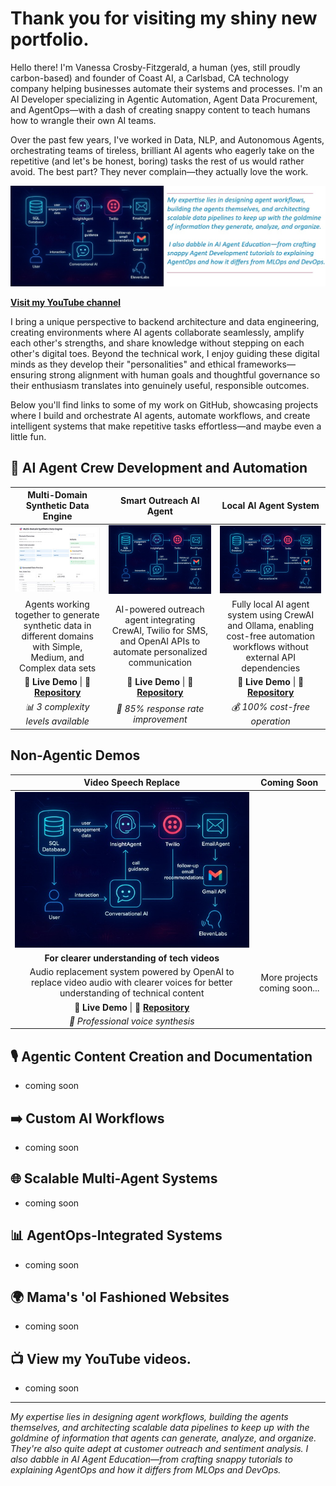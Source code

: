 # Thank you for visiting my shiny new portfolio.

Hello there! I'm Vanessa Crosby-Fitzgerald, a human (yes, still proudly carbon-based) and founder of Coast AI, a Carlsbad, CA technology company helping businesses automate their systems and processes. I'm an AI Developer specializing in Agentic Automation, Agent Data Procurement, and AgentOps—with a dash of creating snappy content to teach humans how to wrangle their own AI teams.

Over the past few years, I've worked in Data, NLP, and Autonomous Agents, orchestrating teams of tireless, brilliant AI agents who eagerly take on the repetitive (and let's be honest, boring) tasks the rest of us would rather avoid. The best part? They never complain—they actually love the work.

![AI Agent](portDeco1.jpg?raw=true)

**[Visit my YouTube channel](https://www.youtube.com/c/TeachingTheMachine)**

I bring a unique perspective to backend architecture and data engineering, creating environments where AI agents collaborate seamlessly, amplify each other's strengths, and share knowledge without stepping on each other's digital toes. Beyond the technical work, I enjoy guiding these digital minds as they develop their "personalities" and ethical frameworks—ensuring strong alignment with human goals and thoughtful governance so their enthusiasm translates into genuinely useful, responsible outcomes.

Below you'll find links to some of my work on GitHub, showcasing projects where I build and orchestrate AI agents, automate workflows, and create intelligent systems that make repetitive tasks effortless—and maybe even a little fun.

## 🤖 AI Agent Crew Development and Automation

| Multi-Domain Synthetic Data Engine | Smart Outreach AI Agent | Local AI Agent System |
|:---:|:---:|:---:|
| ![Multi-Domain Synthetic Data Engine](multiDomain_SynthData_thumb.jpg) | ![Outreach AI Agent](SM_agents.jpg) | ![Local AI Agent System](SM_agents.jpg) |
| Agents working together to generate synthetic data in different domains with Simple, Medium, and Complex data sets | AI-powered outreach agent integrating CrewAI, Twilio for SMS, and OpenAI APIs to automate personalized communication | Fully local AI agent system using CrewAI and Ollama, enabling cost-free automation workflows without external API dependencies |
| **🚀 Live Demo** \| **📂 [Repository](https://github.com/TeachingTheMachine/SyntheticData-MultiDomain)** | **🚀 Live Demo** \| **📂 [Repository](https://github.com/TeachingTheMachine/Outreach-AI-Agent)** | **🚀 Live Demo** \| **📂 [Repository](https://github.com/TeachingTheMachine/Coming-Soon)** |
| *📊 3 complexity levels available* | *🎯 85% response rate improvement* | *💰 100% cost-free operation* |


## Non-Agentic Demos

| Video Speech Replace | Coming Soon |
|:---:|:---:|
| ![Video Speech Replace](SM_agents.jpg) | |
| **For clearer understanding of tech videos** | |
| Audio replacement system powered by OpenAI to replace video audio with clearer voices for better understanding of technical content | More projects coming soon... |
| **🚀 Live Demo** \| **📂 [Repository](https://github.com/TeachingTheMachine/SpeechSwap)** | | 
| *🎤 Professional voice synthesis* | |


## 🎙️ Agentic Content Creation and Documentation
- coming soon
## ➡️ Custom AI Workflows
- coming soon
## 🌐 Scalable Multi-Agent Systems
- coming soon
## 📊 AgentOps-Integrated Systems
- coming soon
## 🌍 Mama's 'ol Fashioned Websites
- coming soon
## 📺 View my YouTube videos.
- coming soon

<!--


## 🎙️ Agentic Content Creation and Documentation
 
| AI Podcast Creation Studio | AI Content Creation Engine |
|:---:|:---:|
| ![Podcast Creation with 2 Agents](SM_agents.jpg) | ![Agentic AI Content Creation Engine](SM_agents.jpg) |
| Content creation system powered by CrewAI and ElevenLabs, showcasing multi-agent collaboration for high-quality podcast generation | Content creation system powered by CrewAI, showcasing multi-agent collaboration for generating high-quality content outputs |
| **🚀 Live Demo** \| **📂 [Repository](https://github.com/TeachingTheMachine/Coming-Soon)** | **🚀 Live Demo** \| **📂 [Repository](https://github.com/TeachingTheMachine/Coming-Soon)** |
| *🎤 Professional voice synthesis* | *📝 10x faster content creation* |

| AI Blogging Automation | Documentation AI Agent |
|:---:|:---:|
| ![AI-Powered Blogging Automation System](SM_agents.jpg) | ![Documentation AI Agent](SM_agents.jpg) |
| Automated blogging system using CrewAI with local LLMs like LM Studio, Ollama, and JanAI for content generation at scale | AI agent for automating internal documentation processes using CrewAI, streamlining complex documentation workflows |
| **🚀 Live Demo** \| **📂 [Repository](https://github.com/TeachingTheMachine/Coming-Soon)** | **🚀 Live Demo** \| **📂 [Repository](https://github.com/TeachingTheMachine/Coming-Soon)** |
| *📊 Generates 50+ articles/day* | *⚡ 80% faster documentation* |

## ➡️ Custom AI Workflows
 
| Collaborative AI Framework | Custom Workflow Orchestrator |
|:---:|:---:|
| ![Collaborative AI Framework](SM_agents.jpg) | ![Custom Workflow Orchestrator](SM_agents.jpg) |
| Collaborative AI agent framework using CrewAI to demonstrate agentic AI capabilities for task coordination and execution | Custom workflow orchestrator using CrewAI with local LLMs, focusing on modular components for tailored AI task management |
| **🚀 Live Demo** \| **📂 [Repository](https://github.com/TeachingTheMachine/Coming-Soon)** | **🚀 Live Demo** \| **📂 [Repository](https://github.com/TeachingTheMachine/Coming-Soon)** |
| *🎯 Seamless agent coordination* | *🔧 Fully customizable workflows* |

## 🌐 Scalable Multi-Agent Systems
 
| Multi-Agent Workflow Engine | AI Agent Management Platform | AI Collaboration Network |
|:---:|:---:|:---:|
| ![Scalable Multi-Agent Workflow Engine](SM_agents.jpg) | ![Configurable AI Agent Management Platform](SM_agents.jpg) | ![Intelligent AI Agent Collaboration Network](SM_agents.jpg) |
| Multi-agent system using CrewAI, LangChain, and LLMs like OpenAI to manage complex task assignments and scalable AI workflows | Flexible AI agent management system using CrewAI, with API key configuration and integration with GPT-3, GPT-4, and Llama | Network of AI agents using CrewAI and powerful LLMs to solve complex tasks through collaborative intelligence |
| **🚀 Live Demo** \| **📂 [Repository](https://github.com/TeachingTheMachine/Coming-Soon)** | **🚀 Live Demo** \| **📂 [Repository](https://github.com/TeachingTheMachine/Coming-Soon)** | **🚀 Live Demo** \| **📂 [Repository](https://github.com/TeachingTheMachine/Coming-Soon)** |
| *📈 Handles 1000+ concurrent tasks* | *🔑 Multi-model API support* | *🧠 Distributed AI problem solving* |

## 📊 AgentOps-Integrated Systems
 
| AgentOps AI Monitoring | CrewAI Development Environment |
|:---:|:---:|
| ![AgentOps-Enhanced AI System Monitoring](SM_agents.jpg) | ![AgentOps-Integrated CrewAI Development Environment](SM_agents.jpg) |
| Monitoring solution for CrewAI-based AI agents using AgentOps, integrating with Autogen and Ollama for real-time performance tracking | Development environment for CrewAI applications, utilizing the CrewAI CLI and AgentOps for streamlined agent creation and monitoring |
| **🚀 Live Demo** \| **📂 [Repository](https://github.com/TeachingTheMachine/Coming-Soon)** | **🚀 Live Demo** \| **📂 [Repository](https://github.com/TeachingTheMachine/Coming-Soon)** |
| *📊 Real-time performance metrics* | *⚡ Streamlined development workflow* |

| AgentOps CrewAI Platform | Multi-Agent Dashboard |
|:---:|:---:|
| ![Streamlined AgentOps-CrewAI Integration Platform](SM_agents.jpg) | ![Multi-Agent System with Monitoring Dashboard](SM_agents.jpg) |
| Lightweight platform integrating CrewAI with AgentOps for efficient AI agent monitoring and management | Multi-agent system with a monitoring dashboard using CrewAI and AgentOps, showcasing robust AI framework management |
| **🚀 Live Demo** \| **📂 [Repository](https://github.com/TeachingTheMachine/Coming-Soon)** | **🚀 Live Demo** \| **📂 [Repository](https://github.com/TeachingTheMachine/Coming-Soon)** |
| *🚀 Lightweight and efficient* | *📊 Comprehensive monitoring dashboard* |

## Non-Agentic Demos

| Video Speech Replace | Coming Soon |
|:---:|:---:|
| ![Video Speech Replace](SM_agents.jpg) | |
| **For clearer understanding of tech videos** | |
| Audio replacement system powered by OpenAI to replace video audio with clearer voices for better understanding of technical content | More projects coming soon... |
| **🚀 Live Demo** \| **📂 [Repository](https://github.com/TeachingTheMachine/SpeechReplace)** | |
| *🎤 Professional voice synthesis* | |

## 🌍 Good 'ol Fashioned Websites
 
| EcoShop - Sustainable Marketplace | Neon Dreams - Rock Band | Tony's Pizza Palace |
|:---:|:---:|:---:|
| ![EcoShop Sustainable Marketplace](SM_agents.jpg) | ![Neon Dreams Rock Band Website](SM_agents.jpg) | ![Tony's Pizza Palace Restaurant](SM_agents.jpg) |
| Complete e-commerce platform for sustainable products with shopping cart, payment integration, and eco-friendly product catalog | Dynamic band website featuring music player, tour dates, photo gallery, and fan merchandise store with social media integration | Restaurant website with online ordering system, menu gallery, table reservations, and customer reviews integration |
| **🌐 Visit Site** \| **📂 Source Code** | **🌐 Visit Site** \| **📂 Source Code** | **🌐 Visit Site** \| **📂 Source Code** |
| *🌱 500+ eco-friendly products* | *🎵 10K+ monthly visitors* | *🍕 200+ orders per week* |

| HealthFirst Medical Center | Digital Learning Hub | StartupForge - Business Incubator |
|:---:|:---:|:---:|
| ![HealthFirst Medical Center](SM_agents.jpg) | ![Digital Learning Hub](SM_agents.jpg) | ![StartupForge Business Incubator](SM_agents.jpg) |
| Professional medical center website with appointment booking, doctor profiles, patient portal, and health resources section | Educational platform featuring course catalog, student dashboard, progress tracking, and interactive learning modules | Corporate website for startup incubator with portfolio showcase, investor information, application portal, and success stories |
| **🌐 Visit Site** \| **📂 Source Code** | **🌐 Visit Site** \| **📂 Source Code** | **🌐 Visit Site** \| **📂 Source Code** |
| *👨‍⚕️ 50+ healthcare professionals* | *📖 1000+ students enrolled* | *🚀 100+ startups launched* |

## 📺 View my YouTube videos.
- coming soon

---

## 🤳 Connect with me:

[![YouTube](https://cdn.jsdelivr.net/npm/simple-icons@v3/icons/youtube.svg)][youtube]
[![Twitter](https://cdn.jsdelivr.net/npm/simple-icons@v3/icons/twitter.svg)][twitter]
[![LinkedIn](https://cdn.jsdelivr.net/npm/simple-icons@v3/icons/linkedin.svg)][linkedin]
[![Instagram](https://cdn.jsdelivr.net/npm/simple-icons@v3/icons/instagram.svg)][instagram]
-->

[twitter]: https://twitter.com/TeachingTheMachine
[youtube]: https://www.youtube.com/c/TeachingTheMachine
[instagram]: https://www.instagram.com/TeachingTheMachine/
[linkedin]: https://linkedin.com/in/TeachingTheMachine

---

*My expertise lies in designing agent workflows, building the agents themselves, and architecting scalable data pipelines to keep up with the goldmine of information that agents can generate, analyze, and organize. They're also quite adept at customer outreach and sentiment analysis. I also dabble in AI Agent Education—from crafting snappy tutorials to explaining AgentOps and how it differs from MLOps and DevOps.*
